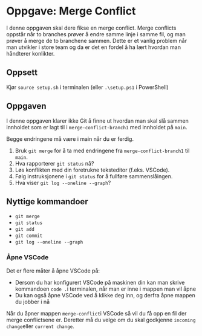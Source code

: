 # Oppgave: Merge Conflict

I denne oppgaven skal dere fikse en merge conflict. Merge conflicts oppstår når to branches prøver å endre samme linje i samme fil, og man prøver å merge de to branchene sammen. Dette er et vanlig problem når man utvikler i store team og da er det en fordel å ha lært hvordan man håndterer konlikter. 

## Oppsett
Kjør `source setup.sh` i terminalen (eller `.\setup.ps1` i PowerShell)

## Oppgaven 

I denne oppgaven klarer ikke Git å finne ut hvordan man skal slå sammen innholdet som er lagt til i `merge-conflict-branch1` med innholdet på `main`.

Begge endringene må være i main når du er ferdig.

1. Bruk `git merge` for å ta med endringene fra `merge-conflict-branch1` til `main`.
2. Hva rapporterer `git status` nå?
3. Løs konflikten med din foretrukne teksteditor (f.eks. VSCode).
4. Følg instruksjonene i `git status` for å fullføre sammenslåingen.
5. Hva viser `git log --oneline --graph`?

## Nyttige kommandoer
- `git merge`
- `git status`
- `git add`
- `git commit`
- `git log --oneline --graph`

### Åpne VSCode
Det er flere måter å åpne VSCode på:
- Dersom du har konfigurert VSCode på maskinen din kan man skrive kommandoen `code .`i terminalen, når man er inne i mappen man vil åpne
- Du kan også åpne VSCode ved å klikke deg inn, og derfra åpne mappen du jobber i nå

Når du åpner mappen `merge-conflict`i VSCode så vil du få opp en fil der merge conflictsene er. Deretter må du velge om du skal godkjenne `incoming change`eller `current change`. 
